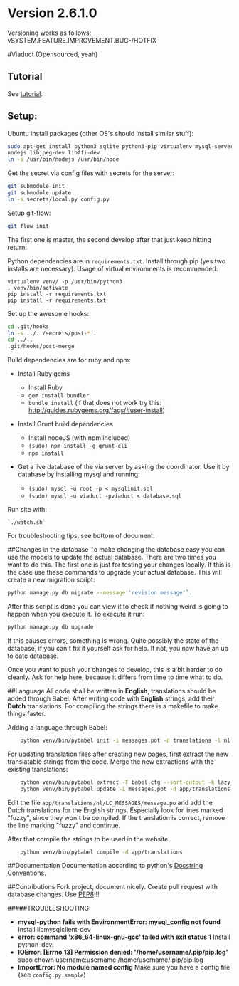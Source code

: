 # Version 2.6.1.0
Versioning works as follows: vSYSTEM.FEATURE.IMPROVEMENT.BUG-/HOTFIX

#Viaduct (Opensourced, yeah)
## Tutorial
See [tutorial](TUTORIAL.md).

## Setup:
Ubuntu install packages (other OS's should install similar stuff):
```bash
sudo apt-get install python3 sqlite python3-pip virtualenv mysql-server git-flow npm \
nodejs libjpeg-dev libffi-dev
ln -s /usr/bin/nodejs /usr/bin/node
```


Get the secret via config files with secrets for the server:
```bash
git submodule init
git submodule update
ln -s secrets/local.py config.py
```

Setup git-flow:
```bash
git flow init
```
The first one is master, the second develop after that just keep hitting return.

Python dependencies are in `requirements.txt`. Install through pip (yes two
installs are necessary). Usage of virtual environments is recommended:

	virtualenv venv/ -p /usr/bin/python3
	. venv/bin/activate
	pip install -r requirements.txt
	pip install -r requirements.txt

Set up the awesome hooks:
```bash
cd .git/hooks
ln -s ../../secrets/post-* .
cd ../..
.git/hooks/post-merge
```

Build dependencies are for ruby and npm:
* Install Ruby gems
    - Install Ruby
    - `gem install bundler`
    - `bundle install` (if that does not work try this:
      http://guides.rubygems.org/faqs/#user-install)

* Install Grunt build dependencies
    - Install nodeJS (with npm included)
    - `(sudo) npm install -g grunt-cli`
    - `npm install`

* Get a live database of the via server by asking the coordinator.
Use it by database by installing mysql and running:
    - `(sudo) mysql -u root -p < mysqlinit.sql`
    - `(sudo) mysql -u viaduct -pviaduct < database.sql`

Run site with:

    `./watch.sh`

For troubleshooting tips, see bottom of document.

##Changes in the database
To make changing the database easy you can use the models to update the actual
database. There are two times you want to do this. The first one is just for
testing your changes locally.
If this is the case use these commands to upgrade your actual database.
This will create a new migration script:
```bash
python manage.py db migrate --message 'revision message'`.
```
After this script is done you can view it to check if nothing weird is
going to happen when you execute it. To execute it run:
```bash
python manage.py db upgrade
```
If this causes errors, something is wrong. Quite possibly the state of the
database, if you can't fix it yourself ask for help.
If not, you now have an up to date database.

Once you want to push your changes to develop, this is a bit harder to do
cleanly. Ask for help here, because it differs from time to time what to do.


##Language
All code shall be written in **English**, translations should be added through
Babel. After writing code with **English** strings, add their **Dutch**
translations. For compiling the strings there is a makefile to make things
faster.

Adding a language through Babel:
```bash
    python venv/bin/pybabel init -i messages.pot -d translations -l nl
```

For updating translation files after creating new pages, first extract the new
translatable strings from the code. Merge the new extractions with the existing
translations:
```bash
    python venv/bin/pybabel extract -F babel.cfg --sort-output -k lazy_gettext -o messages.pot .
	python venv/bin/pybabel update -i messages.pot -d app/translations
```

Edit the file `app/translations/nl/LC_MESSAGES/message.po` and add the Dutch
translations for the English strings. Especially look for lines marked "fuzzy",
since they won't be compiled. If the translation is correct, remove the line
marking "fuzzy" and continue.

After that compile the strings to be used
in the website.
```bash
	python venv/bin/pybabel compile -d app/translations
```

##Documentation
Documentation according to python's [Docstring Conventions](http://www.python.org/dev/peps/pep-0257/).

##Contributions
Fork project, document nicely. Create pull request with database changes.
Use [PEP8](http://www.python.org/dev/peps/pep-0008/)!!!

#####TROUBLESHOOTING:
- **mysql-python fails with EnvironmentError: mysql_config not found**
Install libmysqlclient-dev
- **error: command 'x86_64-linux-gnu-gcc' failed with exit status 1**
Install python-dev.
- **IOError: [Errno 13] Permission denied: '/home/username/.pip/pip.log'**
sudo chown username:username /home/username/.pip/pip.log
- **ImportError: No module named config** Make sure you have a config file (see `config.py.sample`)
